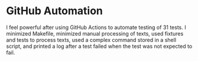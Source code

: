 # GitHub Automation

I feel powerful after using GitHub Actions to automate testing of 31 tests. I minimized Makefile, minimized manual processing of texts, used fixtures and tests to process texts, used a complex command stored in a shell script, and printed a log after a test failed when the test was not expected to fail.
